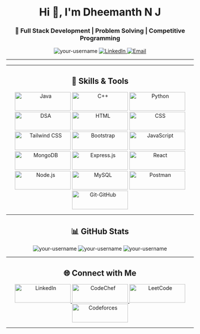 <h1 align="center">Hi 👋, I'm Dheemanth N J</h1>
<h3 align="center">🚀 Full Stack Development | Problem Solving | Competitive Programming </h3>

<p align="center">
  <img src="https://komarev.com/ghpvc/?username=DNJ007&label=Profile%20Views&color=0e75b6&style=flat" alt="your-username" />
  <a href="https://linkedin.com/in/dheemanth_nj" target="_blank">
    <img src="https://img.shields.io/badge/-LinkedIn-blue?style=flat&logo=Linkedin&logoColor=white" alt="LinkedIn" />
  </a>
<!--   <a href="https://your-portfolio-link" target="_blank">
    <img src="https://img.shields.io/badge/Portfolio-%23000000.svg?style=flat&logo=firefox&logoColor=#FF7139" alt="Portfolio" />
  </a> -->
  <a href="mailto:011vpu2dheemanthnj@gmail.com" target="_blank">
    <img src="https://img.shields.io/badge/Email-D14836?style=flat&logo=gmail&logoColor=white" alt="Email" />
  </a>
</p>

---
<!--
### 🏆 Competitive Programming
- 🔥 **LeetCode** (Rating: 1573)
- 🌟 **Codeforces** (Rating: 1300)
- ⭐ **CodeChef 1⭐** (Rating: 1315)
-->
---

<h2 align="center">🚀 Skills & Tools </h2>
<p align="center">
  <img src="https://img.shields.io/badge/Java-007396?style=for-the-badge&logo=java&logoColor=white" alt="Java" width="150" height="50" />
  <img src="https://img.shields.io/badge/C++-00599C?style=for-the-badge&logo=cplusplus&logoColor=white" alt="C++" width="150" height="50" />
  <img src="https://img.shields.io/badge/Python-3776AB?style=for-the-badge&logo=python&logoColor=white" alt="Python" width="150" height="50" />
  <img src="https://img.shields.io/badge/DSA-00B4CC?style=for-the-badge&logo=algorithm&logoColor=white" alt="DSA" width="150" height="50" />
  <img src="https://img.shields.io/badge/HTML-E34F26?style=for-the-badge&logo=html5&logoColor=white" alt="HTML" width="150" height="50" />
  <img src="https://img.shields.io/badge/CSS-1572B6?style=for-the-badge&logo=css3&logoColor=white" alt="CSS" width="150" height="50" />
  <img src="https://img.shields.io/badge/Tailwind%20CSS-38B2AC?style=for-the-badge&logo=tailwind-css&logoColor=white" alt="Tailwind CSS" width="150" height="50" />
  <img src="https://img.shields.io/badge/Bootstrap-7952B3?style=for-the-badge&logo=bootstrap&logoColor=white" alt="Bootstrap" width="150" height="50" />
  <img src="https://img.shields.io/badge/JavaScript-F7DF1E?style=for-the-badge&logo=javascript&logoColor=black" alt="JavaScript" width="150" height="50" />
  <img src="https://img.shields.io/badge/MongoDB-47A248?style=for-the-badge&logo=mongodb&logoColor=white" alt="MongoDB" width="150" height="50" />
  <img src="https://img.shields.io/badge/Express.js-000000?style=for-the-badge&logo=express&logoColor=white" alt="Express.js" width="150" height="50" />
  <img src="https://img.shields.io/badge/React-61DAFB?style=for-the-badge&logo=react&logoColor=black" alt="React" width="150" height="50" />
  <img src="https://img.shields.io/badge/Node.js-339933?style=for-the-badge&logo=nodedotjs&logoColor=white" alt="Node.js" width="150" height="50" />
  <img src="https://img.shields.io/badge/MySQL-00618A?style=for-the-badge&logo=mysql&logoColor=white" alt="MySQL" width="150" height="50" />
  <img src="https://img.shields.io/badge/Postman-FF6C37?style=for-the-badge&logo=postman&logoColor=white" alt="Postman" width="150" height="50" />
  <img src="https://img.shields.io/badge/Git-GitHub-181717?style=for-the-badge&logo=git&logoColor=white" alt="Git-GitHub" width="150" height="50" />
</p>

---

<h2 align="center">📊 GitHub Stats</h2>
<p align="center">
  <img src="https://github-readme-stats.vercel.app/api?username=DNJ007&show_icons=true&locale=en" alt="your-username" />
  <img src="https://github-readme-streak-stats.herokuapp.com/?user=DNJ007&" alt="your-username" />
  <img src="https://github-readme-stats.vercel.app/api/top-langs?username=DNJ007&show_icons=true&locale=en&layout=compact" alt="your-username" />
</p>

---

<h2 align="center">🌐 Connect with Me</h2>
<p align="center">
  <a href="https://linkedin.com/in/dheemanth-nj" target="_blank">
    <img src="https://img.shields.io/badge/-LinkedIn-blue?style=flat&logo=Linkedin&logoColor=white" alt="LinkedIn" width="150" height="50" />
  </a>
  <a href="https://www.codechef.com/users/dnj007" target="_blank">
    <img src="https://img.shields.io/badge/CodeChef-5B4638?style=flat&logo=codechef&logoColor=white" alt="CodeChef" width="150" height="50" />
  </a>
  <a href="https://leetcode.com/u/dnj007" target="_blank">
    <img src="https://img.shields.io/badge/LeetCode-FFA116?style=flat&logo=leetcode&logoColor=black" alt="LeetCode" width="150" height="50" />
  </a>
  <a href="https://codeforces.com/profile/DNJ007" target="_blank">
    <img src="https://img.shields.io/badge/Codeforces-1F8ACB?style=flat&logo=codeforces&logoColor=white" alt="Codeforces" width="150" height="50" />
  </a>
</p>

---

